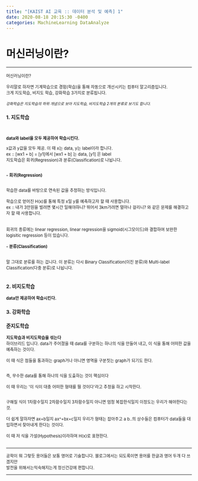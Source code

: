 ```yaml
---
title: "[KAIST AI 교육 :: 데이터 분석 및 예측] 1"
date: 2020-08-18 20:15:30 -0400
categories: MachineLearning DataAnalyze
---
```

# 머신러닝이란?

<hr/>
<div style = "font-size :0.8em">
<p>
머신러닝이란?<br/><br/>
우리말로 하자면 기계학습으로 경험(학습)을 통해 자동으로 개선시키는 컴퓨터 알고리즘입니다.<br/>
크게 지도학습, 비지도 학습, 강화학습 3가지로 분류됩니다.<br/><br/>
<i style = "font-size : 0.9em">강화학습은 지도학습의 하위 개념으로 보아 지도학습, 비지도학습 2개의 분류로 보기도 합니다.</i>
</p>
<p>
<h3 style = "font-size :1.2em"> 1. 지도학습</h3><br/>

<b>data와 label을 모두 제공하여 학습시킨다.</b><br/> 

x값과 y값을 모두 제공. 이 때 x는 data, y는 label이라 합니다.<br/>
ex :: [wx1 + b] = [y1]에서 [wx1 + b] 는 data, [y1] 은 label<br/>
지도학습은 회귀(Regression)과 분류(Classification)로 나뉩니다.<br/><br/>


<b>- 회귀(Regression)</b><br/><br/>

학습한 data를 바탕으로 연속된 값을 추정하는 방식입니다.<br/><br/>
학습으로 얻어진 H(x)를 통해 특정 x일 y를 예측하고자 할 때 사용합니다.<br/>
ex :: 내가 3만원을 벌려면 몇시간 일해야하니?  뛰어서 3km가려면 얼마나 걸리니? 와 같은 문제를 해결하고자 할 때 사용합니다.<br/><br/>
<br/>
회귀의 종류에는 linear regression, linear regression을 sigmoid(시그모이드)와 결합하여 보완한 logisitic regression 등이 있습니다.<br/><br/>
<b>- 분류(Classification)</b><br/><br/>

말 그대로 분류를 하는 겁니다. 
이 분류는 다시 Binary Classification(이진 분류)와 Multi-label Classification(다중 분류)로 나뉩니다.<br/><br/>

</p>
<h3 style = "font-size :1.2em"> 2. 비지도학습</h3>
<b>data만 제공하여 학습시킨다.</b><br/>  
<h3 style = "font-size :1.2em"> 3. 강화학습</h3>
<h3 style = "font-size :1.2em"> 준지도학습</h3>
<b>지도학습과 비지도학습을 섞는다</b><br/> 
하이브리드 입니다.
data가 주어졌을 때 data를 구분하는 하나의 식을 만들어 내고, 이 식을 통해 어떠한 값을 예측하는 것이다.<br/><br/>
이 때 식은 점들을 통과하는 graph거나 아니면 영역을 구분짓는 graph가 되기도 한다.<br/><br/>

즉, 무수한 data를 통해 하나의 식을 도출하는 것이 핵심이다 <br/><br/>
이 때 우리는 '이 식이 대충 어떠한 형태를 띌 것이다'라고 추정을 하고 시작한다.<br/><br/>

구해질 식이 1차함수일지 2차함수일지 3차함수일지 아니면 엄청 복잡한식일지 이정도는 우리가 해야한다는 것.<br/><br/>
더 쉽게 말하자면  ax+b일지 ax^+bx+c일지 우리가 형태는 잡아주고 a b..의 상수들은 컴퓨터가 data들을 대입하면서 찾아내게 한다는 것이다.<br/><br/>
이 때 저 식을 가설(Hypothesis)이라하며 H(x)로 표현한다.<br/><br/> 
<p>
</p>
<hr/>
공학이 뭐 그렇듯 용어들은 보통 영어로 기술합니다. 블로그에서는 되도록이면 용어를 한글과 영어 두개 다 쓰겠지만<br/> 
발전을 위해서는익숙해지는게 정신건강에 편합니다.
<hr/>
<div/>